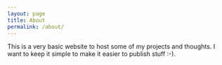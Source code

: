 ```yaml
---
layout: page
title: About
permalink: /about/
---
```


This is a very basic website to host some of my projects and thoughts. I want to keep it simple to make it easier to publish stuff :-).
